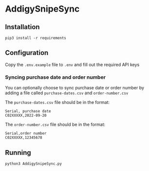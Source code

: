 # AddigySnipeSync

## Installation

`pip3 install -r requirements`

## Configuration

Copy the `.env.example` file to `.env` and fill out the required API keys

### Syncing purchase date and order number

You can optionally choose to sync purchase date or order number by adding a file called `purchase-dates.csv` and `order-number.csv`

The `purchase-dates.csv` file should be in the format:
```
Serial, purchase date
C02XXXXX,2022-09-20
```

The `order-number.csv` file should be in the format:
```
Serial,order number
C02XXXXX,12345678
```

## Running

`python3 AddigySnipeSync.py`
